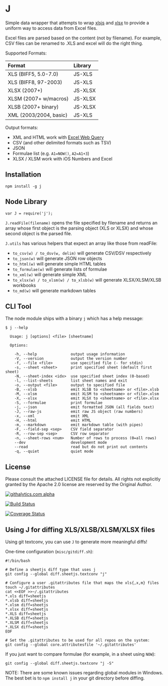 # J

Simple data wrapper that attempts to wrap [xlsjs](http://npm.im/xlsjs) and [xlsx](http://npm.im/xlsx) to provide a uniform way to access data from Excel files.

Excel files are parsed based on the content (not by filename).  For example, CSV files can be renamed to .XLS and excel will do the right thing.

Supported Formats:

| Format                  | Library |
| :---------------------- | :------ |
| XLS (BIFF5, 5.0-7.0)    | JS-XLS  |
| XLS (BIFF8, 97-2003)    | JS-XLS  |
| XLSX (2007+)            | JS-XLSX |
| XLSM (2007+ w/macros)   | JS-XLSX |
| XLSB (2007+ binary)     | JS-XLSX |
| XML (2003/2004, basic)  | JS-XLS  |

Output formats:

- XML and HTML work with [Excel Web Query](http://office.microsoft.com/en-us/excel-help/get-and-analyze-data-from-the-web-in-excel-HA001054848.aspx)
- CSV (and other delimited formats such as TSV)
- JSON
- Formulae list (e.g. `A1=NOW()`, `A2=A1+3`)
- XLSX / XLSM work with iOS Numbers and Excel

## Installation

```
npm install -g j
```

## Node Library

```
var J = require('j');
```

`J.readFile(filename)` opens the file specified by filename and returns an array
whose first object is the parsing object (XLS or XLSX) and whose second object
is the parsed file.

`J.utils` has various helpers that expect an array like those from readFile:

- `to_csv(w) / to_dsv(w, delim)` will generate CSV/DSV respectively
- `to_json(w)` will generate JSON row objects
- `to_html(w)` will generate simple HTML tables
- `to_formulae(w)` will generate lists of formulae
- `to_xml(w)` will generate simple XML
- `to_xlsx(w) / to_xlsm(w) / to_xlsb(w)` will generate XLSX/XLSM/XLSB workbooks
- `to_md(w)` will generate markdown tables

## CLI Tool

The node module ships with a binary `j` which has a help message:

```
$ j --help

  Usage: j [options] <file> [sheetname]

  Options:

    -h, --help               output usage information
    -V, --version            output the version number
    -f, --file <file>        use specified file (- for stdin)
    -s, --sheet <sheet>      print specified sheet (default first sheet)
    -N, --sheet-index <idx>  use specified sheet index (0-based)
    -l, --list-sheets        list sheet names and exit
    -o, --output <file>      output to specified file
    -B, --xlsb               emit XLSB to <sheetname> or <file>.xlsb
    -M, --xlsm               emit XLSM to <sheetname> or <file>.xlsm
    -X, --xlsx               emit XLSX to <sheetname> or <file>.xlsx
    -S, --formulae           print formulae
    -j, --json               emit formatted JSON (all fields text)
    -J, --raw-js             emit raw JS object (raw numbers)
    -x, --xml                emit XML
    -H, --html               emit HTML
    -m, --markdown           emit markdown table (with pipes)
    -F, --field-sep <sep>    CSV field separator
    -R, --row-sep <sep>      CSV row separator
    -n, --sheet-rows <num>   Number of rows to process (0=all rows)
    --dev                    development mode
    --read                   read but do not print out contents
    -q, --quiet              quiet mode
```


## License

Please consult the attached LICENSE file for details.  All rights not explicitly granted by the Apache 2.0 license are reserved by the Original Author.

[![githalytics.com alpha](https://cruel-carlota.pagodabox.com/cb2e495863d0096f50a923515c7331b6 "githalytics.com")](http://githalytics.com/SheetJS/j)

[![Build Status](https://travis-ci.org/SheetJS/j.png?branch=master)](https://travis-ci.org/SheetJS/j)

[![Coverage Status](https://coveralls.io/repos/SheetJS/j/badge.png)](https://coveralls.io/r/SheetJS/j)

## Using J for diffing XLS/XLSB/XLSM/XLSX files

Using git textconv, you can use `J` to generate more meaningful diffs!

One-time configuration (`misc/gitdiff.sh`):

```
#!/bin/bash

# Define a sheetjs diff type that uses j
git config --global diff.sheetjs.textconv "j"

# Configure a user .gitattributes file that maps the xls{,x,m} files
touch ~/.gitattributes
cat <<EOF >>~/.gitattributes
*.xls diff=sheetjs
*.xlsb diff=sheetjs
*.xlsm diff=sheetjs
*.xlsx diff=sheetjs
*.XLS diff=sheetjs
*.XLSB diff=sheetjs
*.XLSM diff=sheetjs
*.XLSX diff=sheetjs
EOF

# Set the .gitattributes to be used for all repos on the system:
git config --global core.attributesfile '~/.gitattributes'
```

If you just want to compare formulae (for example, in a sheet using `NOW`):

```
git config --global diff.sheetjs.textconv "j -S"
```


NOTE: There are some known issues regarding global modules in Windows.  The best
bet is to `npm install j` in your git directory before diffing.
